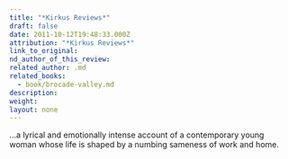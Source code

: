 ```yaml
---
title: "*Kirkus Reviews*"
draft: false
date: 2011-10-12T19:48:33.000Z
attribution: "*Kirkus Reviews*"
link_to_original:
nd_author_of_this_review:
related_author: .md
related_books:
  - book/brocade-valley.md
description:
weight:
layout: none
---
```

...a lyrical and emotionally intense account of a contemporary young woman whose life is shaped by a numbing sameness of work and home.

